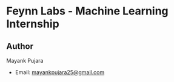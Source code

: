 # Feynn Labs - Machine Learning Internship

## Author
Mayank Pujara
- Email: mayankpujara25@gmail.com
